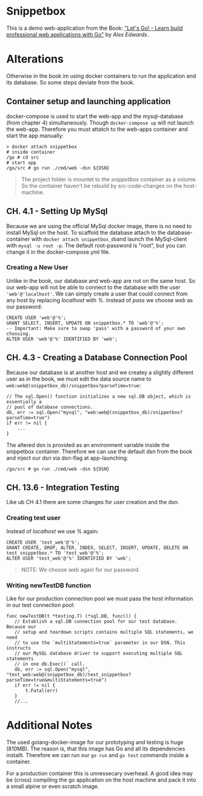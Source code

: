 # Snippetbox
This is a demo web-application from the Book: ["Let's Go! - Learn build professional web applications with Go"](https://lets-go.alexedwards.net)
by _Alex Edwards_.

# Alterations
Otherwise in the book im using docker containers to run the application and its database. So some steps deviate from the book.

## Container setup and launching application
docker-compose is used to start the web-app and the mysql-database (from chapter 4) simultaneously.
Though ```docker-compose up``` will not launch the web-app. Therefore you must attatch to the web-apps container and start the app manually:
```
> docker attach snippetbox
# inside container
/go # cd src
# start app
/go/src # go run ./cmd/web -dsn ${DSN}
```
> The project folder is mountet to the _snippetbox_ container as a volume.
> So the container haven't be rebuild by src-code-changes on the host-machine.

## CH. 4.1 - Setting Up MySql
Because we are using the official MySql docker image, there is no need to install MySql on the host.
To scaffold the database attach to the database-container with ```docker attach snippetbox_db```and launch the MySql-client with
```mysql -u root -p```. The default root-password is "root", but you can change it in the docker-compose.yml file.

### Creating a New User
Unlike in the book, our database and web-app are not on the same host. So our web-app will not be able to connect to the database with 
the user ```'web'@'localhost'```. We can simply create a user that could connect from any host by replacing _localhost_ with _%_. Instead of
_pass_ we choose _web_ as our password:
```
CREATE USER 'web'@'%';
GRANT SELECT, INSERT, UPDATE ON snippetbox.* TO 'web'@'%';
-- Important: Make sure to swap 'pass' with a password of your own choosing.
ALTER USER 'web'@'%' IDENTIFIED BY 'web';
```

## CH. 4.3 - Creating a Database Connection Pool
Because our database is at another host and we createy a slightly different user as in the book, we must edit the data source name to
```web:web@(snippetbox_db)/snippetbox?parseTime=true```:
```
// The sql.Open() function initializes a new sql.DB object, which is essentially a
// pool of database connections.
db, err := sql.Open("mysql", "web:web@(snippetbox_db)/snippetbox?parseTime=true")
if err != nil {
    ...
}
```
The altered dsn is provided as an environment variable inside the snippetbox container. Therefore we can use the default dsn from the book and inject our dsn via dsn-flag at app-launching:
```
/go/src # go run ./cmd/web -dsn ${DSN}
```

## CH. 13.6 - Integration Testing

Like ub CH 4.1 there are some changes for user creation and the dsn.

### Creating test user
Instead of _localhost_ we use _%_ again:
```
CREATE USER 'test_web'@'%';
GRANT CREATE, DROP, ALTER, INDEX, SELECT, INSERT, UPDATE, DELETE ON test_snippetbox.* TO 'test_web'@'%';
ALTER USER 'test_web'@'%' IDENTIFIED BY 'web';
```
> NOTE: We choose web again for our password.

### Writing newTestDB function
Like for our production connection pool we must pass the host information in our
test connection pool:
 ```
 func newTestDB(t *testing.T) (*sql.DB, func()) {
    // Establish a sql.DB connection pool for our test database. Because our
    // setup and teardown scripts contains multiple SQL statements, we need
    // to use the `multiStatements=true` parameter in our DSN. This instructs
    // our MySQL database driver to support executing multiple SQL statements
    // in one db.Exec()` call.
    db, err := sql.Open("mysql", "test_web:web@(snippetbox_db)/test_snippetbox?parseTime=true&multiStatements=true")
    if err != nil {
        t.Fatal(err)
    }
    //...
 ```

 # Additional Notes
 The used golang-docker-image for our prototyping and testing is huge (810MB).
 The reason is, that this image has Go and all its dependencies installt. Therefore we can run our ```go run``` and ```go test``` commands inside a container.

 For a production container this is unnessecary overhead. A good idea may be (cross) compiling the go application on the host machine and pack it into a small alpine or even scratch image.